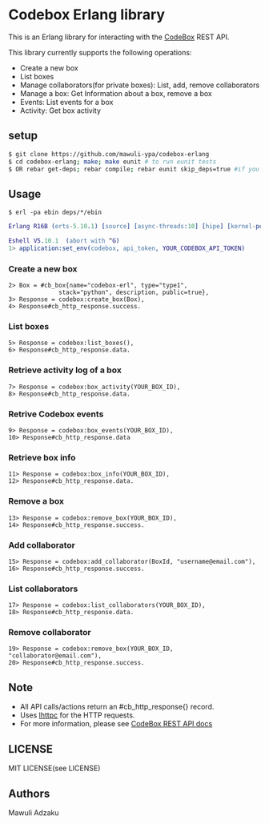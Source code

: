 Codebox Erlang library
=======================

This is an Erlang library for interacting with the [CodeBox](http://codebox.com) REST API.

This library currently supports the following operations:

* Create a new box
* List boxes
* Manage collaborators(for private boxes): List, add, remove collaborators
* Manage a box: Get Information about a box, remove a box
* Events: List events for a box
* Activity: Get box activity

## setup
````bash
$ git clone https://github.com/mawuli-ypa/codebox-erlang
$ cd codebox-erlang; make; make eunit # to run eunit tests
$ OR rebar get-deps; rebar compile; rebar eunit skip_deps=true #if you use the rebar build tool
````

## Usage
    $ erl -pa ebin deps/*/ebin
````erlang
Erlang R16B (erts-5.10.1) [source] [async-threads:10] [hipe] [kernel-poll:false]

Eshell V5.10.1  (abort with ^G)
1> application:set_env(codebox, api_token, YOUR_CODEBOX_API_TOKEN)
````

### Create a new box
    2> Box = #cb_box{name="codebox-erl", type="type1",
                  stack="python", description, public=true},
    3> Response = codebox:create_box(Box),
    4> Response#cb_http_response.success.


### List boxes
    5> Response = codebox:list_boxes(),
    6> Response#cb_http_response.data.

### Retrieve activity log of a box
    7> Response = codebox:box_activity(YOUR_BOX_ID),
    8> Response#cb_http_response.data.


### Retrive Codebox events
    9> Response = codebox:box_events(YOUR_BOX_ID),
    10> Response#cb_http_response.data

### Retrieve box info
    11> Response = codebox:box_info(YOUR_BOX_ID),
    12> Response#cb_http_response.data.

### Remove a box
    13> Response = codebox:remove_box(YOUR_BOX_ID),
    14> Response#cb_http_response.success.


### Add collaborator
    15> Response = codebox:add_collaborator(BoxId, "username@email.com"),
    16> Response#cb_http_response.success.

### List collaborators
    17> Response = codebox:list_collaborators(YOUR_BOX_ID),
    18> Response#cb_http_response.data.

### Remove collaborator
    19> Response = codebox:remove_box(YOUR_BOX_ID, "collaborator@email.com"),
    20> Response#cb_http_response.success.


## Note
* All API calls/actions  return an #cb_http_response{} record.
* Uses [lhttpc](https://github.com/esl/lhttpc) for the HTTP requests.
* For more information, please see [CodeBox REST API docs](https://github.com/FriendCode/codebox-client/blob/master/docs/api.md)


## LICENSE
MIT LICENSE(see LICENSE)


## Authors
Mawuli Adzaku <mawuli at mawuli dot me>
